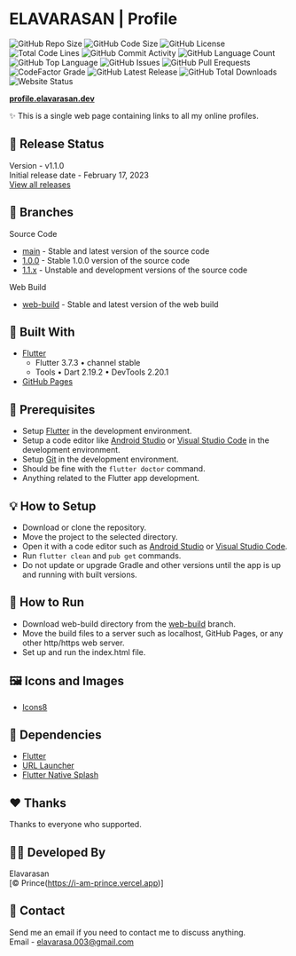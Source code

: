 # ELAVARASAN | Profile

![GitHub Repo Size](https://img.shields.io/github/repo-size/follow-prince/profile.elavarasan.dev?color=d62936&label=Repo%20Size&style=flat-square)
![GitHub Code Size](https://img.shields.io/github/languages/code-size/follow-prince/profile.elavarasan.dev?color=e6a400&label=Code%20Size&style=flat-square)
![GitHub License](https://img.shields.io/github/license/follow-prince/profile.elavarasan.dev?color=eb7005&label=License&style=flat-square)
![Total Code Lines](https://img.shields.io/tokei/lines/github/follow-prince/profile.elavarasan.dev?color=805b3c&label=Total%20Code%20Lines&style=flat-square)
![GitHub Commit Activity](https://img.shields.io/github/commit-activity/m/follow-prince/profile.elavarasan.dev.dev?color=138a3d&label=Commit%20Activity&style=flat-square)
![GitHub Language Count](https://img.shields.io/github/languages/count/follow-prince/profile.elavarasan.dev?color=1f77b4&label=Total%20Languages&style=flat-square)
![GitHub Top Language](https://img.shields.io/github/languages/top/follow-prince/profile.elavarasan.dev?color=7f0c7f&label=Top%20Language&style=flat-square)
![GitHub Issues](https://img.shields.io/github/issues/follow-prince/profile.elavarasan.dev?color=098f76&label=GitHub%20Issues&style=flat-square)
![GitHub Pull Erequests](https://img.shields.io/github/issues-pr/follow-prince/profile.elavarasan.dev?color=2c324f&label=GitHub%20Pull%20Requests&style=flat-square)
![CodeFactor Grade](https://img.shields.io/codefactor/grade/github/follow-prince/profile.elavarasan.dev/main?color=0c22ed&label=CodeFactor%20Grade&style=flat-square)
![GitHub Latest Release](https://img.shields.io/github/v/release/follow-prince/profile.elavarasan.dev?color=f5426f&label=Latest%20Release&style=flat-square)
![GitHub Total Downloads](https://img.shields.io/github/downloads/follow-prince/profile.elavarasan.dev/total?color=4a2600&label=Total%20Downloads&style=flat-square)
![Website Status](https://img.shields.io/website?down_message=Down%20%26%20Offline&label=Website%20Status&up_message=Up%20%26%20Online&url=https%3A%2F%2Fprofile.elavarasan.dev)

**[profile.elavarasan.dev](https://profile.prince.vercel.app)**

✨ This is a single web page containing links to all my online profiles.

<!-- ## 🎬 Captured Moment

![cover](https://user-images.githubusercontent.com/80202913/219569405-7bc2db40-5e3b-4ce2-b54a-4cc8ec3cb096.gif) -->

<!-- ## 🌐 Website

<https://dileepabandara.github.io/profile.dileepabandara.dev>  
<https://gh.dileepabandara.dev/profile.dileepabandara.dev>  
<https://profile.dileepabandara.dev> -->

## 🎉 Release Status

Version - v1.1.0  
Initial release date - February 17, 2023  
[View all releases](https://github.com/follow-prince/profile.elavarasan.dev/releases)

## 🍃 Branches

Source Code

- [main](https://github.com/follow-prince/profile.elavarasan.dev/tree/main) - Stable and latest version
  of the source code
- [1.0.0](https://github.com/follow-prince/profile.elavarasan.dev/tree/1.0.0) - Stable 1.0.0 version of
  the source code
- [1.1.x](https://github.com/follow-prince/profile.elavarasan.dev/tree/1.1.x) - Unstable and
  development versions of the source code

Web Build

- [web-build](https://github.com/follow-prince/profile.elavarasan.dev/tree/web-build) - Stable and
  latest version of the web build

## 💙 Built With

- [Flutter](https://flutter.dev)
  - Flutter 3.7.3 • channel stable
  - Tools • Dart 2.19.2 • DevTools 2.20.1
- [GitHub Pages](https://pages.github.com)

## 📌 Prerequisites

- Setup [Flutter](https://flutter.dev) in the development environment.
- Setup a code editor like [Android Studio](https://developer.android.com/studio)
  or [Visual Studio Code](https://code.visualstudio.com) in the development environment.
- Setup [Git](https://git-scm.com) in the development environment.
- Should be fine with the `flutter doctor` command.
- Anything related to the Flutter app development.

## 💡 How to Setup

- Download or clone the repository.
- Move the project to the selected directory.
- Open it with a code editor such as [Android Studio](https://developer.android.com/studio)
  or [Visual Studio Code](https://code.visualstudio.com).
- Run `flutter clean` and `pub get` commands.
- Do not update or upgrade Gradle and other versions until the app is up and running with built
  versions.

## 🚀 How to Run

- Download web-build directory from
  the [web-build](https://github.com/follow-prince/profile.elavarasan.dev/tree/web-build) branch.
- Move the build files to a server such as localhost, GitHub Pages, or any other http/https web
  server.
- Set up and run the index.html file.

## 🖼️ Icons and Images

- [Icons8](https://icons8.com)

## 💎 Dependencies

- [Flutter](https://flutter.dev)
- [URL Launcher](https://pub.dev/packages/url_launcher)
- [Flutter Native Splash](https://pub.dev/packages/flutter_native_splash)

## ❤️ Thanks

Thanks to everyone who supported.

<!-- ## 📜 License

This project is licensed under the MIT License  
MIT [elavarasan.dev](https://i-am-prince.vercel.app)  
See the license file for more
details [LICENSE.md](https://github.com/follow-prince/profile.elavarasan.dev/blob/main/LICENSE) -->

## 👨‍💻 Developed By

Elavarasan  
[© Prince(https://i-am-prince.vercel.app)]

## 💬 Contact

Send me an email if you need to contact me to discuss anything.  
Email - elavarasa.003@gmail.com
